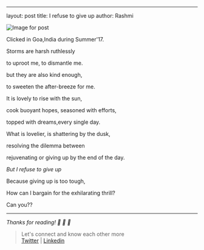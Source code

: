 ---
layout: post
title: I refuse to give up
author: Rashmi

![Image for post](https://miro.medium.com/max/4160/1*cNsKCY3AN-eC_ih4wJ-tYw.jpeg)

Clicked in Goa,India during Summer'17.

Storms are harsh ruthlessly

to uproot me, to dismantle me.

but they are also kind enough,

to sweeten the after-breeze for me.

It is lovely to rise with the sun,

cook buoyant hopes, seasoned with efforts,

topped with dreams,every single day.

What is lovelier, is shattering by the dusk,

resolving the dilemma between

rejuvenating or giving up by the end of the day.

*But I refuse to give up*

Because giving up is too tough,

How can I bargain for the exhilarating thrill?

Can you??

* * * * *
*Thanks for reading! 💛 💛 💛*
> Let's connect and know each other more\
> [Twitter](https://twitter.com/oyerashmi) | [Linkedin](https://www.linkedin.com/in/rashmi-shukla-7ba298104/)